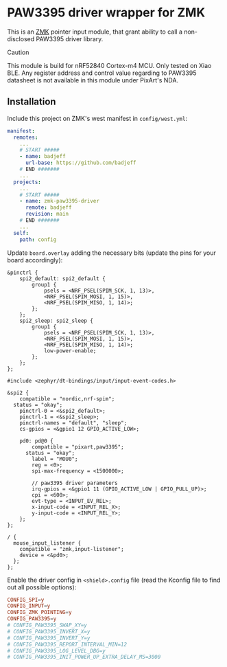 # PAW3395 driver wrapper for ZMK

This is an [ZMK](https://zmk.dev) pointer input module, that grant ability to call a non-disclosed PAW3395 driver library.

> [!CAUTION]
> This module is build for nRF52840 Cortex-m4 MCU. Only tested on Xiao BLE. Any register address and control value regarding to PAW3395 datasheet is not available in this module under PixArt's NDA.

## Installation

Include this project on ZMK's west manifest in `config/west.yml`:

```yml
manifest:
  remotes:
    ...
    # START #####
    - name: badjeff
      url-base: https://github.com/badjeff
    # END #######
    ...
  projects:
    ...
    # START #####
    - name: zmk-paw3395-driver
      remote: badjeff
      revision: main
    # END #######
    ...
  self:
    path: config
```

Update `board.overlay` adding the necessary bits (update the pins for your board accordingly):

```dts
&pinctrl {
	spi2_default: spi2_default {
		group1 {
			psels = <NRF_PSEL(SPIM_SCK, 1, 13)>,
			<NRF_PSEL(SPIM_MOSI, 1, 15)>,
			<NRF_PSEL(SPIM_MISO, 1, 14)>;
		};
	};
	spi2_sleep: spi2_sleep {
		group1 {
			psels = <NRF_PSEL(SPIM_SCK, 1, 13)>,
			<NRF_PSEL(SPIM_MOSI, 1, 15)>,
			<NRF_PSEL(SPIM_MISO, 1, 14)>;
			low-power-enable;
		};
	};
};

#include <zephyr/dt-bindings/input/input-event-codes.h>

&spi2 {
	compatible = "nordic,nrf-spim";
  status = "okay";
	pinctrl-0 = <&spi2_default>;
	pinctrl-1 = <&spi2_sleep>;
	pinctrl-names = "default", "sleep";
	cs-gpios = <&gpio1 12 GPIO_ACTIVE_LOW>;

	pd0: pd@0 {
		compatible = "pixart,paw3395";
	  status = "okay";
		label = "MOU0";
		reg = <0>;
		spi-max-frequency = <1500000>;

		// paw3395 driver parameters
		irq-gpios = <&gpio1 11 (GPIO_ACTIVE_LOW | GPIO_PULL_UP)>;
		cpi = <600>;
		evt-type = <INPUT_EV_REL>;
		x-input-code = <INPUT_REL_X>;
		y-input-code = <INPUT_REL_Y>;
	};
};

/ {
  mouse_input_listener {
    compatible = "zmk,input-listener";
    device = <&pd0>;
  };
};
```

Enable the driver config in `<shield>.config` file (read the Kconfig file to find out all possible options):

```conf
CONFIG_SPI=y
CONFIG_INPUT=y
CONFIG_ZMK_POINTING=y
CONFIG_PAW3395=y
# CONFIG_PAW3395_SWAP_XY=y
# CONFIG_PAW3395_INVERT_X=y
# CONFIG_PAW3395_INVERT_Y=y
# CONFIG_PAW3395_REPORT_INTERVAL_MIN=12
# CONFIG_PAW3395_LOG_LEVEL_DBG=y
# CONFIG_PAW3395_INIT_POWER_UP_EXTRA_DELAY_MS=3000
```
